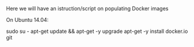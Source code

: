 Here we will have an istruction/script on populating Docker images 

On Ubuntu 14.04:

sudo su -
apt-get update && apt-get -y upgrade
apt-get -y install docker.io git
